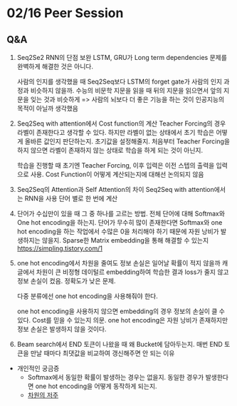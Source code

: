 # 02/16 Peer Session

## Q&A
1. Seq2Se2
    RNN의 단점 보완
    LSTM, GRU가 Long term dependencies 문제를 완벽하게 해결한 것은 아니다.
    
    사람의 인지를 생각했을 때 Seq2Seq보다 LSTM의 forget gate가 사람의 인지 과정과 비슷하지 않을까.
    수능의 비문학 지문을 읽을 때 뒤의 지문을 읽으면서 앞의 지문을 잊는 것과 비슷하게
    => 사람의 뇌보다 더 좋은 기능을 하는 것이 인공지능의 목적이 아닐까 생각했음
  
2. Seq2Seq with attention에서 Cost function의 계산
Teacher Forcing의 경우 라벨이 존재한다고 생각할 수 있다. 하지만 라벨이 없는 상태에서 초기 학습은 어떻게 올바른 값인지 판단하는지.
초기값을 설정해줄지.
처음부터 Teacher Forcing을 하지 않으면 라벨이 존재하지 않는 상태로 학습을 하게 되는 것이 아닌지.
    
    학습을 진행할 때 초기엔 Teacher Forcing, 이후 입력은 이전 스텝의 출력을 입력으로 사용.
    Cost Function이 어떻게 계산되는지에 대해선 논의되지 않음
    
3. Seq2Seq의 Attention과 Self Attention의 차이
    Seq2Seq with attention에서는 RNN을 사용
    단어 별로 한 번에 계산
    
4. 단어가 수십만이 있을 때 그 중 하나를 고르는 방법. 전체 단어에 대해 Softmax와 One hot encoding을 하는지. 
단어가 무수히 많이 존재한다면 Softmax와 one hot encoding을 하는 작업에서 수많은 0을 처리해야 하기 때문에 자원 낭비가 발생하지는 않을지.
Sparse한 Matrix
embedding을 통해 해결할 수 있는지
    https://simpling.tistory.com/1
    
5. one hot encoding에서 차원을 줄여도 정보 손실은 일어날 확률이 적지 않을까
    캐글에서 차원이 큰 비정형 데이털르 embedding하여 학습한 결과 loss가 줄지 않고 정보 손실이 컸음.
    정확도가 낮은 문제.
    
    다중 분류에선 one hot encoding을 사용해줘야 한다.
    
    one hot encoding을 사용하지 않으면 embedding의 경우 정보의 손실이 클 수 있다. Cost를 믿을 수 있는지 의문.
    one hot encoding은 자원 낭비가 존재하지만 정보 손실은 발생하지 않을 것이다.
    
6. Beam search에서 END 토큰이 나왔을 때 왜 Bucket에 담아두는지. 매번 END 토큰을 만날 때마다 최댓값을 비교하여 갱신해주면 안 되는 이유
    

  
+ 개인적인 궁금증
  - Softmax에서 동일한 확률이 발생하는 경우는 없을지. 동일한 경우가 발생한다면 one hot encoding을 어떻게 동작하게 되는지.
  - [차원의 저주](https://datapedia.tistory.com/15)
